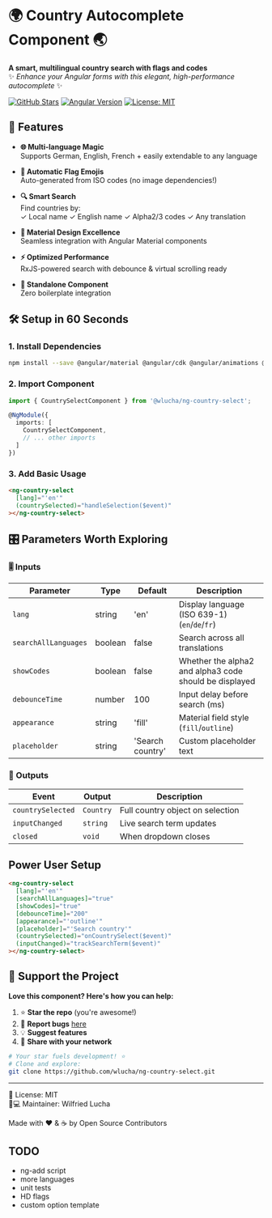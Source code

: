 # 🌍 Country Autocomplete Component 🌏

**A smart, multilingual country search with flags and codes**  
✨ *Enhance your Angular forms with this elegant, high-performance autocomplete* ✨

[![GitHub Stars](https://img.shields.io/github/stars/wlucha/ng-country-select?style=for-the-badge&logo=github)](https://github.com/wlucha/ng-country-select/stargazers)
[![Angular Version](https://img.shields.io/badge/Angular-16+-brightgreen?style=for-the-badge&logo=angular)](https://angular.io/)
[![License: MIT](https://img.shields.io/badge/License-MIT-yellow.svg?style=for-the-badge)](https://opensource.org/licenses/MIT)

## 🚀 Features

- **🌐 Multi-language Magic**  
  Supports German, English, French + easily extendable to any language

- **🎌 Automatic Flag Emojis**  
  Auto-generated from ISO codes (no image dependencies!)

- **🔍 Smart Search**  
  Find countries by:  
  ✓ Local name ✓ English name ✓ Alpha2/3 codes ✓ Any translation

- **🎨 Material Design Excellence**  
  Seamless integration with Angular Material components

- **⚡ Optimized Performance**  
  RxJS-powered search with debounce & virtual scrolling ready

- **🧩 Standalone Component**  
  Zero boilerplate integration


## 🛠️ Setup in 60 Seconds
### 1. Install Dependencies
```bash
npm install --save @angular/material @angular/cdk @angular/animations @wlucha/ng-country-select
```

### 2. Import Component
```typescript
import { CountrySelectComponent } from '@wlucha/ng-country-select';

@NgModule({
  imports: [
    CountrySelectComponent,
    // ... other imports
  ]
})
```
### 3. Add Basic Usage
```html
<ng-country-select
  [lang]="'en'"
  (countrySelected)="handleSelection($event)"
></ng-country-select>
```

## 🎛️ Parameters Worth Exploring

### 🎚️ Inputs

| Parameter           | Type    | Default | Description                          |
|---------------------|---------|---------|--------------------------------------|
| `lang`              | string  | 'en'    | Display language (ISO 639-1) (`en`/`de`/`fr`) |
| `searchAllLanguages`| boolean | false   | Search across all translations       |
| `showCodes`         | boolean | false   | Whether the alpha2 and alpha3 code should be displayed |
| `debounceTime`      | number  | 100     | Input delay before search (ms)       |
| `appearance`        | string  | 'fill'  | Material field style (`fill`/`outline`) |
| `placeholder`       | string  | 'Search country' | Custom placeholder text     |

### 🚨 Outputs

| Event               | Output              | Description                         |
|---------------------|---------------------|-------------------------------------|
| `countrySelected`   | `Country`           | Full country object on selection    |
| `inputChanged`      | `string`            | Live search term updates            |
| `closed`            | `void`              | When dropdown closes                |

## Power User Setup
```html
<ng-country-select
  [lang]="'en'"
  [searchAllLanguages]="true"
  [showCodes]="true"
  [debounceTime]="200"
  [appearance]="'outline'"
  [placeholder]="'Search country'"
  (countrySelected)="onCountrySelect($event)"
  (inputChanged)="trackSearchTerm($event)"
></ng-country-select>
```

## 🌟 Support the Project

**Love this component? Here's how you can help:**

1. ⭐ **Star the repo** (you're awesome!)  
2. 🐛 **Report bugs** [here](https://github.com/wlucha/ng-country-select/issues)  
3. 💡 **Suggest features**  
4. 📢 **Share with your network**

```bash
# Your star fuels development! ⭐
# Clone and explore:
git clone https://github.com/wlucha/ng-country-select.git
````

---

📄 License: MIT  
👨💻 Maintainer: Wilfried Lucha

Made with ❤️ & ☕ by Open Source Contributors

## TODO
- ng-add script
- more languages
- unit tests
- HD flags
- custom option template
